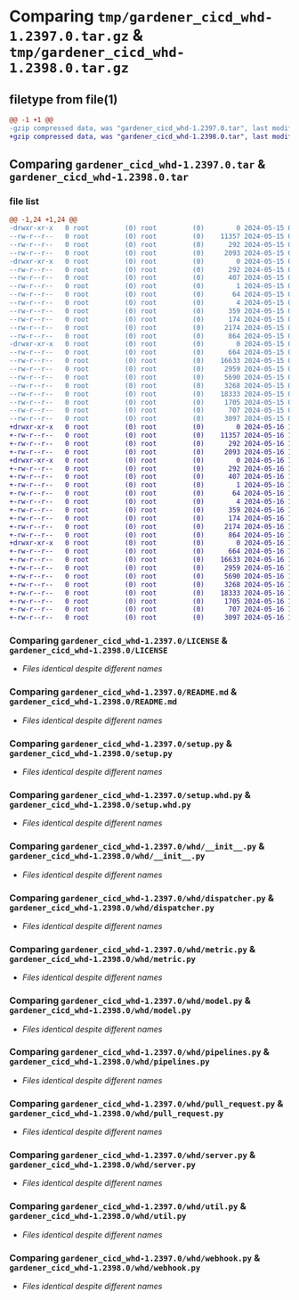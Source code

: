 # Comparing `tmp/gardener_cicd_whd-1.2397.0.tar.gz` & `tmp/gardener_cicd_whd-1.2398.0.tar.gz`

## filetype from file(1)

```diff
@@ -1 +1 @@
-gzip compressed data, was "gardener_cicd_whd-1.2397.0.tar", last modified: Wed May 15 08:51:35 2024, max compression
+gzip compressed data, was "gardener_cicd_whd-1.2398.0.tar", last modified: Thu May 16 11:19:15 2024, max compression
```

## Comparing `gardener_cicd_whd-1.2397.0.tar` & `gardener_cicd_whd-1.2398.0.tar`

### file list

```diff
@@ -1,24 +1,24 @@
-drwxr-xr-x   0 root         (0) root         (0)        0 2024-05-15 08:51:35.154401 gardener_cicd_whd-1.2397.0/
--rw-r--r--   0 root         (0) root         (0)    11357 2024-05-15 08:50:06.000000 gardener_cicd_whd-1.2397.0/LICENSE
--rw-r--r--   0 root         (0) root         (0)      292 2024-05-15 08:51:35.154401 gardener_cicd_whd-1.2397.0/PKG-INFO
--rw-r--r--   0 root         (0) root         (0)     2093 2024-05-15 08:50:06.000000 gardener_cicd_whd-1.2397.0/README.md
-drwxr-xr-x   0 root         (0) root         (0)        0 2024-05-15 08:51:35.154401 gardener_cicd_whd-1.2397.0/gardener_cicd_whd.egg-info/
--rw-r--r--   0 root         (0) root         (0)      292 2024-05-15 08:51:35.000000 gardener_cicd_whd-1.2397.0/gardener_cicd_whd.egg-info/PKG-INFO
--rw-r--r--   0 root         (0) root         (0)      407 2024-05-15 08:51:35.000000 gardener_cicd_whd-1.2397.0/gardener_cicd_whd.egg-info/SOURCES.txt
--rw-r--r--   0 root         (0) root         (0)        1 2024-05-15 08:51:35.000000 gardener_cicd_whd-1.2397.0/gardener_cicd_whd.egg-info/dependency_links.txt
--rw-r--r--   0 root         (0) root         (0)       64 2024-05-15 08:51:35.000000 gardener_cicd_whd-1.2397.0/gardener_cicd_whd.egg-info/requires.txt
--rw-r--r--   0 root         (0) root         (0)        4 2024-05-15 08:51:35.000000 gardener_cicd_whd-1.2397.0/gardener_cicd_whd.egg-info/top_level.txt
--rw-r--r--   0 root         (0) root         (0)      359 2024-05-15 08:50:06.000000 gardener_cicd_whd-1.2397.0/pyproject.toml
--rw-r--r--   0 root         (0) root         (0)      174 2024-05-15 08:51:35.154401 gardener_cicd_whd-1.2397.0/setup.cfg
--rw-r--r--   0 root         (0) root         (0)     2174 2024-05-15 08:50:06.000000 gardener_cicd_whd-1.2397.0/setup.py
--rw-r--r--   0 root         (0) root         (0)      864 2024-05-15 08:50:06.000000 gardener_cicd_whd-1.2397.0/setup.whd.py
-drwxr-xr-x   0 root         (0) root         (0)        0 2024-05-15 08:51:35.154401 gardener_cicd_whd-1.2397.0/whd/
--rw-r--r--   0 root         (0) root         (0)      664 2024-05-15 08:50:06.000000 gardener_cicd_whd-1.2397.0/whd/__init__.py
--rw-r--r--   0 root         (0) root         (0)    16633 2024-05-15 08:50:06.000000 gardener_cicd_whd-1.2397.0/whd/dispatcher.py
--rw-r--r--   0 root         (0) root         (0)     2959 2024-05-15 08:50:06.000000 gardener_cicd_whd-1.2397.0/whd/metric.py
--rw-r--r--   0 root         (0) root         (0)     5690 2024-05-15 08:50:06.000000 gardener_cicd_whd-1.2397.0/whd/model.py
--rw-r--r--   0 root         (0) root         (0)     3268 2024-05-15 08:50:06.000000 gardener_cicd_whd-1.2397.0/whd/pipelines.py
--rw-r--r--   0 root         (0) root         (0)    18333 2024-05-15 08:50:06.000000 gardener_cicd_whd-1.2397.0/whd/pull_request.py
--rw-r--r--   0 root         (0) root         (0)     1705 2024-05-15 08:50:06.000000 gardener_cicd_whd-1.2397.0/whd/server.py
--rw-r--r--   0 root         (0) root         (0)      707 2024-05-15 08:50:06.000000 gardener_cicd_whd-1.2397.0/whd/util.py
--rw-r--r--   0 root         (0) root         (0)     3097 2024-05-15 08:50:06.000000 gardener_cicd_whd-1.2397.0/whd/webhook.py
+drwxr-xr-x   0 root         (0) root         (0)        0 2024-05-16 11:19:15.211777 gardener_cicd_whd-1.2398.0/
+-rw-r--r--   0 root         (0) root         (0)    11357 2024-05-16 11:18:13.000000 gardener_cicd_whd-1.2398.0/LICENSE
+-rw-r--r--   0 root         (0) root         (0)      292 2024-05-16 11:19:15.211777 gardener_cicd_whd-1.2398.0/PKG-INFO
+-rw-r--r--   0 root         (0) root         (0)     2093 2024-05-16 11:18:13.000000 gardener_cicd_whd-1.2398.0/README.md
+drwxr-xr-x   0 root         (0) root         (0)        0 2024-05-16 11:19:15.211777 gardener_cicd_whd-1.2398.0/gardener_cicd_whd.egg-info/
+-rw-r--r--   0 root         (0) root         (0)      292 2024-05-16 11:19:15.000000 gardener_cicd_whd-1.2398.0/gardener_cicd_whd.egg-info/PKG-INFO
+-rw-r--r--   0 root         (0) root         (0)      407 2024-05-16 11:19:15.000000 gardener_cicd_whd-1.2398.0/gardener_cicd_whd.egg-info/SOURCES.txt
+-rw-r--r--   0 root         (0) root         (0)        1 2024-05-16 11:19:15.000000 gardener_cicd_whd-1.2398.0/gardener_cicd_whd.egg-info/dependency_links.txt
+-rw-r--r--   0 root         (0) root         (0)       64 2024-05-16 11:19:15.000000 gardener_cicd_whd-1.2398.0/gardener_cicd_whd.egg-info/requires.txt
+-rw-r--r--   0 root         (0) root         (0)        4 2024-05-16 11:19:15.000000 gardener_cicd_whd-1.2398.0/gardener_cicd_whd.egg-info/top_level.txt
+-rw-r--r--   0 root         (0) root         (0)      359 2024-05-16 11:18:13.000000 gardener_cicd_whd-1.2398.0/pyproject.toml
+-rw-r--r--   0 root         (0) root         (0)      174 2024-05-16 11:19:15.215777 gardener_cicd_whd-1.2398.0/setup.cfg
+-rw-r--r--   0 root         (0) root         (0)     2174 2024-05-16 11:18:13.000000 gardener_cicd_whd-1.2398.0/setup.py
+-rw-r--r--   0 root         (0) root         (0)      864 2024-05-16 11:18:13.000000 gardener_cicd_whd-1.2398.0/setup.whd.py
+drwxr-xr-x   0 root         (0) root         (0)        0 2024-05-16 11:19:15.211777 gardener_cicd_whd-1.2398.0/whd/
+-rw-r--r--   0 root         (0) root         (0)      664 2024-05-16 11:18:13.000000 gardener_cicd_whd-1.2398.0/whd/__init__.py
+-rw-r--r--   0 root         (0) root         (0)    16633 2024-05-16 11:18:13.000000 gardener_cicd_whd-1.2398.0/whd/dispatcher.py
+-rw-r--r--   0 root         (0) root         (0)     2959 2024-05-16 11:18:13.000000 gardener_cicd_whd-1.2398.0/whd/metric.py
+-rw-r--r--   0 root         (0) root         (0)     5690 2024-05-16 11:18:13.000000 gardener_cicd_whd-1.2398.0/whd/model.py
+-rw-r--r--   0 root         (0) root         (0)     3268 2024-05-16 11:18:13.000000 gardener_cicd_whd-1.2398.0/whd/pipelines.py
+-rw-r--r--   0 root         (0) root         (0)    18333 2024-05-16 11:18:13.000000 gardener_cicd_whd-1.2398.0/whd/pull_request.py
+-rw-r--r--   0 root         (0) root         (0)     1705 2024-05-16 11:18:13.000000 gardener_cicd_whd-1.2398.0/whd/server.py
+-rw-r--r--   0 root         (0) root         (0)      707 2024-05-16 11:18:13.000000 gardener_cicd_whd-1.2398.0/whd/util.py
+-rw-r--r--   0 root         (0) root         (0)     3097 2024-05-16 11:18:13.000000 gardener_cicd_whd-1.2398.0/whd/webhook.py
```

### Comparing `gardener_cicd_whd-1.2397.0/LICENSE` & `gardener_cicd_whd-1.2398.0/LICENSE`

 * *Files identical despite different names*

### Comparing `gardener_cicd_whd-1.2397.0/README.md` & `gardener_cicd_whd-1.2398.0/README.md`

 * *Files identical despite different names*

### Comparing `gardener_cicd_whd-1.2397.0/setup.py` & `gardener_cicd_whd-1.2398.0/setup.py`

 * *Files identical despite different names*

### Comparing `gardener_cicd_whd-1.2397.0/setup.whd.py` & `gardener_cicd_whd-1.2398.0/setup.whd.py`

 * *Files identical despite different names*

### Comparing `gardener_cicd_whd-1.2397.0/whd/__init__.py` & `gardener_cicd_whd-1.2398.0/whd/__init__.py`

 * *Files identical despite different names*

### Comparing `gardener_cicd_whd-1.2397.0/whd/dispatcher.py` & `gardener_cicd_whd-1.2398.0/whd/dispatcher.py`

 * *Files identical despite different names*

### Comparing `gardener_cicd_whd-1.2397.0/whd/metric.py` & `gardener_cicd_whd-1.2398.0/whd/metric.py`

 * *Files identical despite different names*

### Comparing `gardener_cicd_whd-1.2397.0/whd/model.py` & `gardener_cicd_whd-1.2398.0/whd/model.py`

 * *Files identical despite different names*

### Comparing `gardener_cicd_whd-1.2397.0/whd/pipelines.py` & `gardener_cicd_whd-1.2398.0/whd/pipelines.py`

 * *Files identical despite different names*

### Comparing `gardener_cicd_whd-1.2397.0/whd/pull_request.py` & `gardener_cicd_whd-1.2398.0/whd/pull_request.py`

 * *Files identical despite different names*

### Comparing `gardener_cicd_whd-1.2397.0/whd/server.py` & `gardener_cicd_whd-1.2398.0/whd/server.py`

 * *Files identical despite different names*

### Comparing `gardener_cicd_whd-1.2397.0/whd/util.py` & `gardener_cicd_whd-1.2398.0/whd/util.py`

 * *Files identical despite different names*

### Comparing `gardener_cicd_whd-1.2397.0/whd/webhook.py` & `gardener_cicd_whd-1.2398.0/whd/webhook.py`

 * *Files identical despite different names*

